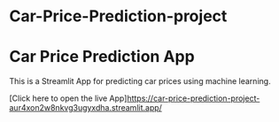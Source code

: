 # Car-Price-Prediction-project
# Car Price Prediction App

This is a Streamlit App for predicting car prices using machine learning.

[Click here to open the live App]https://car-price-prediction-project-aur4xon2w8nkvg3ugyxdha.streamlit.app/
